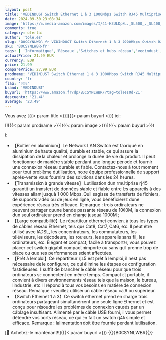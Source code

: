 ```yaml
---
layout: post
title: 'VEDINDUST Switch Ethernet 1 à 3 1000Mbps Switch RJ45 Multiprise RJ45 Network LAN Switch Network Splitter Switch Ethernet Répartiteur RJ45 Pour Les Ordinateurs Les Routeurs et Les Décodeurs.'
date: 2024-09-30 23:08:34
image: 'https://m.media-amazon.com/images/I/41-H3ULDpXL._SL500_._SL400_.jpg'
comments: true
category: ofertas
author: 'tole.es'
slug: 'B0CSYNLWBR-fr VEDINDUST Switch Ethernet 1 à 3 1000Mbps Switch RJ45...'
sku: 'B0CSYNLWBR-fr'
tags: [ 'Informatique','Réseaux','Switches et hubs réseau','vedindust','🇫🇷', ]
actualPrice: 21.99 EUR
currency: EUR
price: 21.99
comparePrice: 27.99 EUR
prodname: 'VEDINDUST Switch Ethernet 1 à 3 1000Mbps Switch RJ45 Multiprise RJ45 Network LAN Switch Network Splitter Switch Ethernet Répartiteur RJ45 Pour Les Ordinateurs Les Routeurs et Les Décodeurs.'
country: 'fr'
flag: '🇫🇷'
brand: 'VEDINDUST'
buyurl: 'https://www.amazon.fr/dp/B0CSYNLWBR/?tag=tolees0d-21'
descuento: '21.44'
average: '23.49'
---
```


Vous avez [{{< param title >}}]({{< param buyurl >}}) ici:

[![{{< param prodname >}}]({{< param image >}})]({{< param buyurl >}})

ℹ️:

- 【Boîtier en aluminium】Le Network LAN Switch est fabriqué en aluminium de haute qualité, durable et stable, ce qui assure la dissipation de la chaleur et prolonge la durée de vie du produit. Il peut fonctionner de manière stable pendant une longue période et fournir une connexion réseau durable et fiable. Contactez-nous à tout moment pour tout problème dutilisation, notre équipe professionnelle de support après-vente vous fournira des solutions dans les 24 heures.
- 【Transmission à grande vitesse】 Lutilisation dun rmultiprise rj45 garantit un transfert de données stable et fiable entre les appareils à des vitesses allant jusquà 1 000 Mbps. Quil sagisse de transferts de fichiers, de supports vidéo ou de jeux en ligne, vous bénéficierez dune expérience réseau très efficace. Remarque : trois ordinateurs ne peuvent partager quune bande passante réseau de 1000M, la connexion dun seul ordinateur prend en charge jusquà 1000M ;
- 【Large compatibilité】Le répartiteur ethernet convient à tous les types de câbles réseau Ethernet, tels que Cat8, Cat7, Cat6, etc. Il peut être utilisé avec lADSL, les concentrateurs, les commutateurs, les téléviseurs, les décodeurs, les routeurs, les appareils sans fil, les ordinateurs, etc. Élégant et compact, facile à transporter, vous pouvez placer cet switch gigabit compact nimporte où sans quil prenne trop de place ou que ses performances soient affectées.
- 【Prêt à lemploi】Ce répartiteur rj45 est prêt à lemploi, il nest pas nécessaire de le configurer, ce qui élimine les étapes de configuration fastidieuses. Il suffit de brancher le câble réseau pour que trois ordinateurs se connectent en même temps. Compact et portable, il convient à divers environnements réseau tels que la maison, le bureau, lindustrie, etc. Il répond à tous vos besoins en matière de connexion réseau. Remarque : veuillez utiliser un câble réseau cat6 ou supérieur.
- 【Switch Ethernet 1 à 3】Ce switch ethernet prend en charge trois ordinateurs partageant simultanément une seule ligne Ethernet et est conçu pour résoudre les problèmes de connexion causés par un câblage insuffisant. Alimenté par le câble USB fourni, il vous permet détendre vos ports réseau, ce qui en fait un switch rj45 simple et efficace. Remarque : lalimentation doit être fournie pendant lutilisation.

[🛒 Achetez-le maintenant!!]({{< param buyurl >}})
{{<world>}}B0CSYNLWBR{{</world>}}
